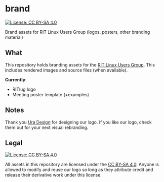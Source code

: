 brand
=====

[![License: CC BY-SA 4.0](https://img.shields.io/badge/License-CC%20BY--SA%204.0-lightgrey.svg)](https://creativecommons.org/licenses/by-sa/4.0/)

Brand assets for RIT Linux Users Group (logos, posters, other branding material)


## What

This repository holds branding assets for the [RIT Linux Users
Group](http://ritlug.com). This includes rendered images and source files (when
available).

**Currently**:

* RITlug logo
* Meeting poster template (+examples)


## Notes

Thank you [Ura Design](https://ura.design/) for designing our logo. If you like
our logo, check them out for your next visual rebranding.


## Legal

[![License: CC BY-SA 4.0](https://img.shields.io/badge/License-CC%20BY--SA%204.0-lightgrey.svg)](https://creativecommons.org/licenses/by-sa/4.0/)

All assets in this repository are licensed under the [CC BY-SA
4.0](https://creativecommons.org/licenses/by-sa/4.0/). Anyone is allowed to
modify and reuse our logo so long as they attribute credit and release their
derivative work under this license.
